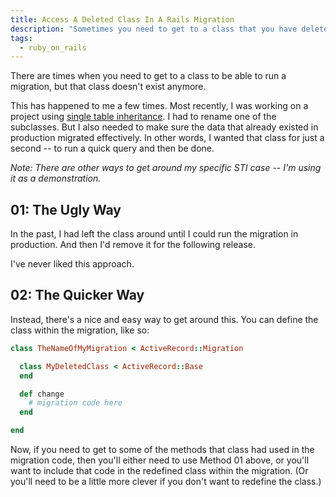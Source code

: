 ```yaml
---
title: Access A Deleted Class In A Rails Migration
description: "Sometimes you need to get to a class that you have deleted or renamed within a migration file. Here's how you do it."
tags:
  - ruby_on_rails
---
```


There are times when you need to get to a class to be able to run a migration, but that class doesn't exist anymore.

This has happened to me a few times. Most recently, I was working on a project using [single table inheritance](http://api.rubyonrails.org/classes/ActiveRecord/Inheritance.html). I had to rename one of the subclasses. But I also needed to make sure the data that already existed in production migrated effectively. In other words, I wanted that class for just a second -- to run a quick query and then be done.

_Note: There are other ways to get around my specific STI case -- I'm using it as a demonstration._

## 01: The Ugly Way

In the past, I had left the class around until I could run the migration in production. And then I'd remove it for the following release.

I've never liked this approach.

## 02: The Quicker Way

Instead, there's a nice and easy way to get around this. You can define the class within the migration, like so:

```ruby
class TheNameOfMyMigration < ActiveRecord::Migration

  class MyDeletedClass < ActiveRecord::Base
  end

  def change
    # migration code here
  end

end
```

Now, if you need to get to some of the methods that class had used in the migration code, then you'll either need to use Method 01 above, or you'll want to include that code in the redefined class within the migration. (Or you'll need to be a little more clever if you don't want to redefine the class.)
